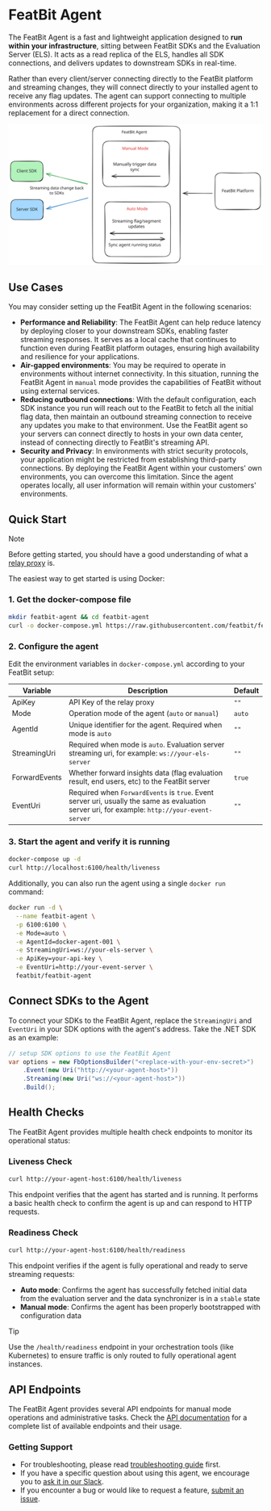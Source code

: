 # FeatBit Agent

The FeatBit Agent is a fast and lightweight application designed to **run within your infrastructure**, sitting between
FeatBit SDKs and the Evaluation Server (ELS). It acts as a read replica of the ELS, handles all SDK connections, and
delivers updates to downstream SDKs in real-time.

Rather than every client/server connecting directly to the FeatBit platform and streaming changes, they will connect
directly to your installed agent to receive any flag updates. The agent can support connecting to multiple environments
across different projects for your organization, making it a 1:1 replacement for a direct connection.

![Agent overview](agent-overview.svg)

## Use Cases

You may consider setting up the FeatBit Agent in the following scenarios:

- **Performance and Reliability**: The FeatBit Agent can help reduce latency by deploying closer to your downstream
  SDKs, enabling faster streaming responses. It serves as a local cache that continues to function even during
  FeatBit platform outages, ensuring high availability and resilience for your applications.
- **Air-gapped environments**: You may be required to operate in environments without internet connectivity. In this
  situation, running the FeatBit Agent in `manual` mode provides the capabilities of FeatBit without using external
  services.
- **Reducing outbound connections**: With the default configuration, each SDK instance you run will reach out to
  the FeatBit to fetch all the initial flag data, then maintain an outbound streaming connection to receive any
  updates you make to that environment. Use the FeatBit agent so your servers can connect directly to hosts
  in your own data center, instead of connecting directly to FeatBit's streaming API.
- **Security and Privacy**: In environments with strict security protocols, your application might be restricted from
  establishing third-party connections. By deploying the FeatBit Agent within your customers' own environments, you can
  overcome this limitation. Since the agent operates locally, all user information will remain within your customers'
  environments.

## Quick Start

> [!NOTE]
> Before getting started, you should have a good understanding of what
> a [relay proxy](https://docs.featbit.co/relay-proxy/relay-proxy) is.

The easiest way to get started is using Docker:

### 1. Get the docker-compose file

```bash
mkdir featbit-agent && cd featbit-agent
curl -o docker-compose.yml https://raw.githubusercontent.com/featbit/featbit-agent/main/docker-compose.yml
```

### 2. Configure the agent

Edit the environment variables in `docker-compose.yml` according to your FeatBit setup:

| Variable      | Description                                                                                                                                   | Default |
|---------------|-----------------------------------------------------------------------------------------------------------------------------------------------|---------|
| ApiKey        | API Key of the relay proxy                                                                                                                    | `""`    |
| Mode          | Operation mode of the agent (`auto` or `manual`)                                                                                              | `auto`  |
| AgentId       | Unique identifier for the agent. Required when mode is `auto`                                                                                 | `""`    |
| StreamingUri  | Required when mode is `auto`. Evaluation server streaming uri, for example: `ws://your-els-server`                                            | `""`    |
| ForwardEvents | Whether forward insights data (flag evaluation result, end users, etc) to the FeatBit server                                                  | `true`  |
| EventUri      | Required when `ForwardEvents` is `true`. Event server uri, usually the same as evaluation server uri, for example: `http://your-event-server` | `""`    |

### 3. Start the agent and verify it is running

```bash
docker-compose up -d
curl http://localhost:6100/health/liveness
```

Additionally, you can also run the agent using a single `docker run` command:

```bash
docker run -d \
  --name featbit-agent \
  -p 6100:6100 \
  -e Mode=auto \
  -e AgentId=docker-agent-001 \
  -e StreamingUri=ws://your-els-server \
  -e ApiKey=your-api-key \
  -e EventUri=http://your-event-server \
  featbit/featbit-agent
```

## Connect SDKs to the Agent

To connect your SDKs to the FeatBit Agent, replace the `StreamingUri` and `EventUri` in your SDK options with the agent's address. Take the .NET SDK as an example:

```csharp
// setup SDK options to use the FeatBit Agent
var options = new FbOptionsBuilder("<replace-with-your-env-secret>")
    .Event(new Uri("http://<your-agent-host>"))
    .Streaming(new Uri("ws://<your-agent-host>"))
    .Build();
```

## Health Checks

The FeatBit Agent provides multiple health check endpoints to monitor its operational status:

### Liveness Check

```bash
curl http://your-agent-host:6100/health/liveness
```

This endpoint verifies that the agent has started and is running. It performs a basic health check to confirm the agent
is up and can respond to HTTP requests.

### Readiness Check

```bash
curl http://your-agent-host:6100/health/readiness
```

This endpoint verifies if the agent is fully operational and ready to serve streaming requests:

- **Auto mode**: Confirms the agent has successfully fetched initial data from the evaluation server and the data
  synchronizer is in a `stable` state
- **Manual mode**: Confirms the agent has been properly bootstrapped with configuration data

> [!TIP]
> Use the `/health/readiness` endpoint in your orchestration tools (like Kubernetes) to ensure traffic is only routed to
> fully operational agent instances.

## API Endpoints

The FeatBit Agent provides several API endpoints for manual mode operations and administrative tasks.
Check the [API documentation](./docs/api.md) for a complete list of available endpoints and their usage.

### Getting Support

- For troubleshooting, please read [troubleshooting guide](./docs/troubleshooting.md) first.
- If you have a specific question about using this agent, we encourage you to [ask it in our Slack](https://join.slack.com/t/featbit/shared_invite/zt-1ew5e2vbb-x6Apan1xZOaYMnFzqZkGNQ).
- If you encounter a bug or would like to request a feature, [submit an issue](https://github.com/featbit/featbit-agent/issues/new).